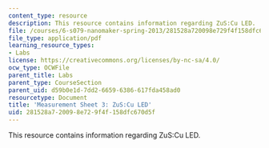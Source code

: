 ```yaml
---
content_type: resource
description: This resource contains information regarding ZuS:Cu LED.
file: /courses/6-s079-nanomaker-spring-2013/281528a720098e729f4f158dfc670d5f_MIT6_S079S13_lab03.pdf
file_type: application/pdf
learning_resource_types:
- Labs
license: https://creativecommons.org/licenses/by-nc-sa/4.0/
ocw_type: OCWFile
parent_title: Labs
parent_type: CourseSection
parent_uid: d59b0e1d-7dd2-6659-6386-617fda458ad0
resourcetype: Document
title: 'Measurement Sheet 3: ZuS:Cu LED'
uid: 281528a7-2009-8e72-9f4f-158dfc670d5f
---
```

This resource contains information regarding ZuS:Cu LED.